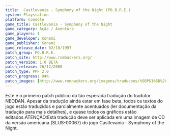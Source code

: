 ```yaml
---
title:  Castlevania - Symphony of the Night (PO.B.R.E.)
system: Playstation
platform: Console
game_title: Castlevania - Symphony of the Night
game_category: Ação / Aventura
game_players: 1
game_developer: Konami
game_publisher: Konami
game_release_date: 02/10/1997
patch_group: PO.B.R.E.
patch_site: http://www.romhackers.org/
patch_version: 1.0 BETA
patch_release: 26/12/2008
patch_type: PPF 2.0
patch_progress: 94%
patch_images: [http://www.romhackers.org/imagens/traducoes/%5BPS1%5D%20Castlevania%20-%20Symphony%20of%20the%20Night%20-%20POBRE%20-%201.jpg,http://www.romhackers.org/imagens/traducoes/%5BPS1%5D%20Castlevania%20-%20Symphony%20of%20the%20Night%20-%20POBRE%20-%202.jpg,http://www.romhackers.org/imagens/traducoes/%5BPS1%5D%20Castlevania%20-%20Symphony%20of%20the%20Night%20-%20POBRE%20-%203.jpg]
---
```

Este é o primeiro patch público da tão esperada tradução do tradutor NEODAN. Apesar da tradução ainda estar em fase beta, todos os textos do jogo estão traduzidos e parcialmente acentuados (ler documentação da tradução para mais detalhes), e quase todos os gráficos estão editados.ATENÇÃO:Esta tradução deve ser aplicada em uma imagem de CD da versão americana (SLUS-00067) do jogo Castlevania - Symphony of the Night.